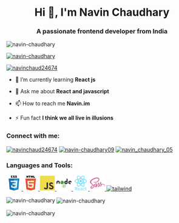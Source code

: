 <h1 align="center">Hi 👋, I'm Navin Chaudhary</h1>
<h3 align="center">A passionate frontend developer from India</h3>

<p align="left"> <img src="https://komarev.com/ghpvc/?username=navin-chaudhary&label=Profile%20views&color=0e75b6&style=flat" alt="navin-chaudhary" /> </p>

<p align="left"> <a href="https://github.com/ryo-ma/github-profile-trophy"><img src="https://github-profile-trophy.vercel.app/?username=navin-chaudhary" alt="navin-chaudhary" /></a> </p>

<p align="left"> <a href="https://twitter.com/navinchaud24674" target="blank"><img src="https://img.shields.io/twitter/follow/navinchaud24674?logo=twitter&style=for-the-badge" alt="navinchaud24674" /></a> </p>

- 🌱 I’m currently learning **React js**

- 💬 Ask me about **React and javascript**

- 📫 How to reach me **Navin.im**

- ⚡ Fun fact **I think we all live in illusions**

<h3 align="left">Connect with me:</h3>
<p align="left">
<a href="https://twitter.com/navinchaud24674" target="blank"><img align="center" src="https://raw.githubusercontent.com/rahuldkjain/github-profile-readme-generator/master/src/images/icons/Social/twitter.svg" alt="navinchaud24674" height="30" width="40" /></a>
<a href="https://linkedin.com/in/navin-chaudhary09" target="blank"><img align="center" src="https://raw.githubusercontent.com/rahuldkjain/github-profile-readme-generator/master/src/images/icons/Social/linked-in-alt.svg" alt="navin-chaudhary09" height="30" width="40" /></a>
<a href="https://instagram.com/navin_chaudhary_05" target="blank"><img align="center" src="https://raw.githubusercontent.com/rahuldkjain/github-profile-readme-generator/master/src/images/icons/Social/instagram.svg" alt="navin_chaudhary_05" height="30" width="40" /></a>
</p>

<h3 align="left">Languages and Tools:</h3>
<p align="left"> <a href="https://www.w3schools.com/css/" target="_blank" rel="noreferrer"> <img src="https://raw.githubusercontent.com/devicons/devicon/master/icons/css3/css3-original-wordmark.svg" alt="css3" width="40" height="40"/> </a> <a href="https://www.w3.org/html/" target="_blank" rel="noreferrer"> <img src="https://raw.githubusercontent.com/devicons/devicon/master/icons/html5/html5-original-wordmark.svg" alt="html5" width="40" height="40"/> </a> <a href="https://developer.mozilla.org/en-US/docs/Web/JavaScript" target="_blank" rel="noreferrer"> <img src="https://raw.githubusercontent.com/devicons/devicon/master/icons/javascript/javascript-original.svg" alt="javascript" width="40" height="40"/> </a> <a href="https://nodejs.org" target="_blank" rel="noreferrer"> <img src="https://raw.githubusercontent.com/devicons/devicon/master/icons/nodejs/nodejs-original-wordmark.svg" alt="nodejs" width="40" height="40"/> </a> <a href="https://reactjs.org/" target="_blank" rel="noreferrer"> <img src="https://raw.githubusercontent.com/devicons/devicon/master/icons/react/react-original-wordmark.svg" alt="react" width="40" height="40"/> </a> <a href="https://sass-lang.com" target="_blank" rel="noreferrer"> <img src="https://raw.githubusercontent.com/devicons/devicon/master/icons/sass/sass-original.svg" alt="sass" width="40" height="40"/> </a> <a href="https://tailwindcss.com/" target="_blank" rel="noreferrer"> <img src="https://www.vectorlogo.zone/logos/tailwindcss/tailwindcss-icon.svg" alt="tailwind" width="40" height="40"/> </a> </p>

<p><img align="left" src="https://github-readme-stats.vercel.app/api/top-langs?username=navin-chaudhary&show_icons=true&locale=en&layout=compact" alt="navin-chaudhary" /></p>

<p>&nbsp;<img align="center" src="https://github-readme-stats.vercel.app/api?username=navin-chaudhary&show_icons=true&locale=en" alt="navin-chaudhary" /></p>

<p><img align="center" src="https://github-readme-streak-stats.herokuapp.com/?user=navin-chaudhary&" alt="navin-chaudhary" /></p>
